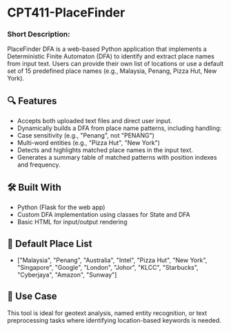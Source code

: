 # CPT411-PlaceFinder
### Short Description:
PlaceFinder DFA is a web-based Python application that implements a Deterministic Finite Automaton (DFA) to identify and extract place names from input text. Users can provide their own list of locations or use a default set of 15 predefined place names (e.g., Malaysia, Penang, Pizza Hut, New York).

## 🔍 Features
- Accepts both uploaded text files and direct user input.
- Dynamically builds a DFA from place name patterns, including handling:
- Case sensitivity (e.g., "Penang", not "PENANG")
- Multi-word entities (e.g., "Pizza Hut", "New York")
- Detects and highlights matched place names in the input text.
- Generates a summary table of matched patterns with position indexes and frequency.

## 🛠 Built With
- Python (Flask for the web app)
- Custom DFA implementation using classes for State and DFA
- Basic HTML for input/output rendering

## 📂 Default Place List
- ["Malaysia", "Penang", "Australia", "Intel", "Pizza Hut", 
 "New York", "Singapore", "Google", "London", "Johor", 
 "KLCC", "Starbucks", "Cyberjaya", "Amazon", "Sunway"]

## 📌 Use Case 
This tool is ideal for geotext analysis, named entity recognition, or text preprocessing tasks where identifying location-based keywords is needed.
